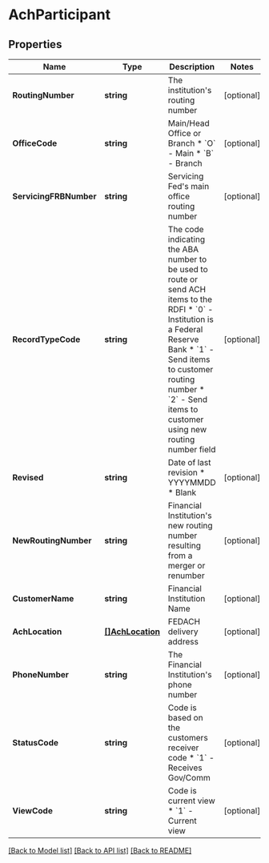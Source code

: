 # AchParticipant

## Properties

Name | Type | Description | Notes
------------ | ------------- | ------------- | -------------
**RoutingNumber** | **string** | The institution&#39;s routing number | [optional] 
**OfficeCode** | **string** | Main/Head Office or Branch  * &#x60;O&#x60; - Main * &#x60;B&#x60; - Branch  | [optional] 
**ServicingFRBNumber** | **string** | Servicing Fed&#39;s main office routing number | [optional] 
**RecordTypeCode** | **string** | The code indicating the ABA number to be used to route or send ACH items to the RDFI  * &#x60;0&#x60; - Institution is a Federal Reserve Bank * &#x60;1&#x60; - Send items to customer routing number * &#x60;2&#x60; - Send items to customer using new routing number field  | [optional] 
**Revised** | **string** | Date of last revision  * YYYYMMDD * Blank  | [optional] 
**NewRoutingNumber** | **string** | Financial Institution&#39;s new routing number resulting from a merger or renumber | [optional] 
**CustomerName** | **string** | Financial Institution Name | [optional] 
**AchLocation** | [**[]AchLocation**](ACHLocation.md) | FEDACH delivery address | [optional] 
**PhoneNumber** | **string** | The Financial Institution&#39;s phone number | [optional] 
**StatusCode** | **string** | Code is based on the customers receiver code  * &#x60;1&#x60; - Receives Gov/Comm  | [optional] 
**ViewCode** | **string** | Code is current view  * &#x60;1&#x60; - Current view | [optional] 

[[Back to Model list]](../README.md#documentation-for-models) [[Back to API list]](../README.md#documentation-for-api-endpoints) [[Back to README]](../README.md)


